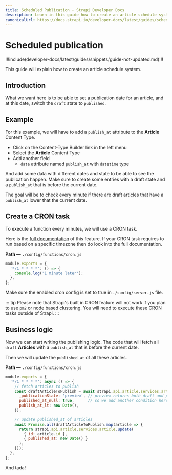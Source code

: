 ```yaml
---
title: Scheduled Publication - Strapi Developer Docs
description: Learn in this guide how to create an article schedule system.
canonicalUrl: https://docs.strapi.io/developer-docs/latest/guides/scheduled-publication.html
---
```


# Scheduled publication

!!!include(developer-docs/latest/guides/snippets/guide-not-updated.md)!!!

This guide will explain how to create an article schedule system.

## Introduction

What we want here is to be able to set a publication date for an article, and at this date, switch the `draft` state to `published`.

## Example

For this example, we will have to add a `publish_at` attribute to the **Article** Content Type.

- Click on the Content-Type Builder link in the left menu
- Select the **Article** Content Type
- Add another field
  - `date` attribute named `publish_at` with `datetime` type

And add some data with different dates and state to be able to see the publication happen.
Make sure to create some entries with a draft state and a `publish_at` that is before the current date.

The goal will be to check every minute if there are draft articles that have a `publish_at` lower that the current date.

## Create a CRON task

To execute a function every minutes, we will use a CRON task.

Here is the [full documentation](/developer-docs/latest/setup-deployment-guides/configurations/optional/cronjobs.md) of this feature. If your CRON task requires to run based on a specific timezone then do look into the full documentation.

**Path —** `./config/functions/cron.js`

```js
module.exports = {
  '*/1 * * * *': () => {
    console.log('1 minute later');
  },
};
```

Make sure the enabled cron config is set to true in `./config/server.js` file.

::: tip
Please note that Strapi's built in CRON feature will not work if you plan to use `pm2` or node based clustering. You will need to execute these CRON tasks outside of Strapi.
:::

## Business logic

Now we can start writing the publishing logic. The code that will fetch all `draft` **Articles** with a `publish_at` that is before the current date.

Then we will update the `published_at` of all these articles.

**Path —** `./config/functions/cron.js`

```js
module.exports = {
  '*/1 * * * *': async () => {
    // fetch articles to publish
    const draftArticleToPublish = await strapi.api.article.services.article.find({
      _publicationState: 'preview', // preview returns both draft and published entries
      published_at_null: true,      // so we add another condition here to filter entries that have not been published
      publish_at_lt: new Date(),
    });

    // update published_at of articles
    await Promise.all(draftArticleToPublish.map(article => {
      return strapi.api.article.services.article.update(
        { id: article.id },
        { published_at: new Date() }
      );
    }));
  },
};
```

And tada!
